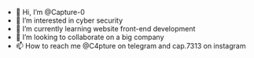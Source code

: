 - 👋 Hi, I’m @Capture-0
- 👀 I’m interested in cyber security
- 🌱 I’m currently learning website front-end development
- 💞️ I’m looking to collaborate on a big company
- 📫 How to reach me @C4pture on telegram and cap.7313 on instagram

<!---
Capture-0/Capture-0 is a ✨ special ✨ repository because its `README.md` (this file) appears on your GitHub profile.
You can click the Preview link to take a look at your changes.
--->
